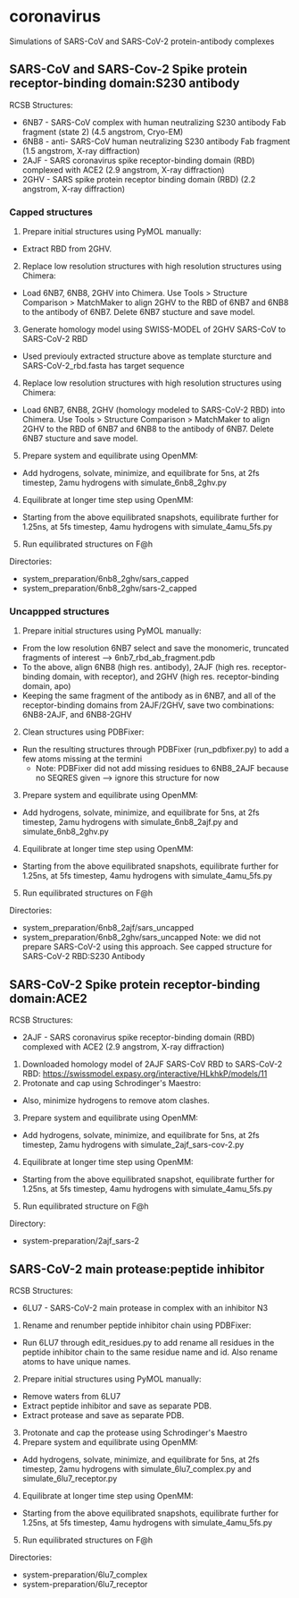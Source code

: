 # coronavirus
Simulations of SARS-CoV and SARS-CoV-2 protein-antibody complexes

## SARS-CoV and SARS-Cov-2 Spike protein receptor-binding domain:S230 antibody
RCSB Structures: 
* 6NB7 - SARS-CoV complex with human neutralizing S230 antibody Fab fragment (state 2) (4.5 angstrom, Cryo-EM)
* 6NB8 - anti- SARS-CoV human neutralizing S230 antibody Fab fragment (1.5 angstrom, X-ray diffraction)
* 2AJF - SARS coronavirus spike receptor-binding domain (RBD) complexed with ACE2 (2.9 angstrom, X-ray diffraction)
* 2GHV - SARS spike protein receptor binding domain (RBD) (2.2 angstrom, X-ray diffraction)

### Capped structures
1. Prepare initial structures using PyMOL manually:
* Extract RBD from 2GHV. 
2. Replace low resolution structures with high resolution structures using Chimera:
* Load 6NB7, 6NB8, 2GHV into Chimera. Use Tools > Structure Comparison > MatchMaker to align 2GHV to the RBD of 6NB7 and 6NB8 to the antibody of 6NB7. Delete 6NB7 stucture and save model.
3. Generate homology model using SWISS-MODEL of 2GHV SARS-CoV to SARS-CoV-2 RBD
* Used previouly extracted structure above as template sturcture and SARS-CoV-2_rbd.fasta has target sequence
4. Replace low resolution structures with high resolution structures using Chimera:
* Load 6NB7, 6NB8, 2GHV (homology modeled to SARS-CoV-2 RBD) into Chimera. Use Tools > Structure Comparison > MatchMaker to align 2GHV to the RBD of 6NB7 and 6NB8 to the antibody of 6NB7. Delete 6NB7 stucture and save model.
5. Prepare system and equilibrate using OpenMM:
* Add hydrogens, solvate, minimize, and equilibrate for 5ns, at 2fs timestep, 2amu hydrogens with simulate_6nb8_2ghv.py
4. Equilibrate at longer time step using OpenMM:
* Starting from the above equilibrated snapshots, equilibrate further for 1.25ns, at 5fs timestep, 4amu hydrogens with simulate_4amu_5fs.py
5. Run equilibrated structures on F@h

Directories:
* system_preparation/6nb8_2ghv/sars_capped
* system_preparation/6nb8_2ghv/sars-2_capped

### Uncappped structures

1. Prepare initial structures using PyMOL manually:
* From the low resolution 6NB7 select and save the monomeric, truncated fragments of interest --> 6nb7_rbd_ab_fragment.pdb
* To the above, align 6NB8 (high res. antibody), 2AJF (high res. receptor-binding domain, with receptor), and 2GHV (high res. receptor-binding domain, apo)
* Keeping the same fragment of the antibody as in 6NB7, and all of the receptor-binding domains from 2AJF/2GHV, save two combinations: 6NB8-2AJF, and 6NB8-2GHV
2. Clean structures using PDBFixer:
* Run the resulting structures through PDBFixer (run_pdbfixer.py) to add a few atoms missing at the termini
  * Note: PDBFixer did not add missing residues to 6NB8_2AJF because no SEQRES given --> ignore this structure for now 
3. Prepare system and equilibrate using OpenMM:
* Add hydrogens, solvate, minimize, and equilibrate for 5ns, at 2fs timestep, 2amu hydrogens with simulate_6nb8_2ajf.py and simulate_6nb8_2ghv.py
4. Equilibrate at longer time step using OpenMM:
* Starting from the above equilibrated snapshots, equilibrate further for 1.25ns, at 5fs timestep, 4amu hydrogens with simulate_4amu_5fs.py
5. Run equilibrated structures on F@h

Directories:
* system_preparation/6nb8_2ajf/sars_uncapped
* system_preparation/6nb8_2ghv/sars_uncapped
Note: we did not prepare SARS-CoV-2 using this approach. See capped structure for SARS-CoV-2 RBD:S230 Antibody

## SARS-CoV-2 Spike protein receptor-binding domain:ACE2
RCSB Structures: 
* 2AJF - SARS coronavirus spike receptor-binding domain (RBD) complexed with ACE2 (2.9 angstrom, X-ray diffraction)

1. Downloaded homology model of 2AJF SARS-CoV RBD to SARS-CoV-2 RBD: https://swissmodel.expasy.org/interactive/HLkhkP/models/11
2. Protonate and cap using Schrodinger's Maestro:
* Also, minimize hydrogens to remove atom clashes.
3. Prepare system and equilibrate using OpenMM:
* Add hydrogens, solvate, minimize, and equilibrate for 5ns, at 2fs timestep, 2amu hydrogens with simulate_2ajf_sars-cov-2.py
4. Equilibrate at longer time step using OpenMM:
* Starting from the above equilibrated snapshot, equilibrate further for 1.25ns, at 5fs timestep, 4amu hydrogens with simulate_4amu_5fs.py
5. Run equilibrated structure on F@h

Directory:
* system-preparation/2ajf_sars-2

## SARS-CoV-2 main protease:peptide inhibitor
RCSB Structures: 
* 6LU7 - SARS-CoV-2 main protease in complex with an inhibitor N3

1. Rename and renumber peptide inhibitor chain using PDBFixer:
* Run 6LU7 through edit_residues.py to add rename all residues in the peptide inhibitor chain to the same residue name and id. Also rename atoms to have unique names.
2. Prepare initial structures using PyMOL manually:
* Remove waters from 6LU7
* Extract peptide inhibitor and save as separate PDB.
* Extract protease and save as separate PDB.
3. Protonate and cap the protease using Schrodinger's Maestro
4. Prepare system and equilibrate using OpenMM:
* Add hydrogens, solvate, minimize, and equilibrate for 5ns, at 2fs timestep, 2amu hydrogens with simulate_6lu7_complex.py and simulate_6lu7_receptor.py
4. Equilibrate at longer time step using OpenMM:
* Starting from the above equilibrated snapshots, equilibrate further for 1.25ns, at 5fs timestep, 4amu hydrogens with simulate_4amu_5fs.py
5. Run equilibrated structures on F@h

Directories: 
* system-preparation/6lu7_complex
* system-preparation/6lu7_receptor
